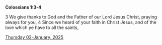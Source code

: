 **Colossians 1:3-4**

3 We give thanks to God and the Father of our Lord Jesus Christ, praying always for you, 4 Since we heard of your faith in Christ Jesus, and of the love which ye have to all the saints,

[Thursday 02-January, 2025](https://getbible.life/kjv/Colossians/1/3-4)
